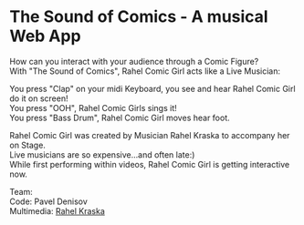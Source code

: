 The Sound of Comics - A musical Web App
===================

How can you interact with your audience through a Comic Figure?  
With "The Sound of Comics", Rahel Comic Girl acts like a Live Musician:

You press "Clap" on your midi Keyboard, you see and hear Rahel Comic Girl do it on screen!  
You press "OOH", Rahel Comic Girls sings it!  
You press "Bass Drum", Rahel Comic Girl moves hear foot.

Rahel Comic Girl was created by Musician Rahel Kraska to accompany her on Stage.  
Live musicians are so expensive...and often late:)  
While first performing within videos, Rahel Comic Girl is getting interactive now.

Team:  
Code: Pavel Denisov  
Multimedia: [Rahel Kraska](http://rahelkraska.com/)
